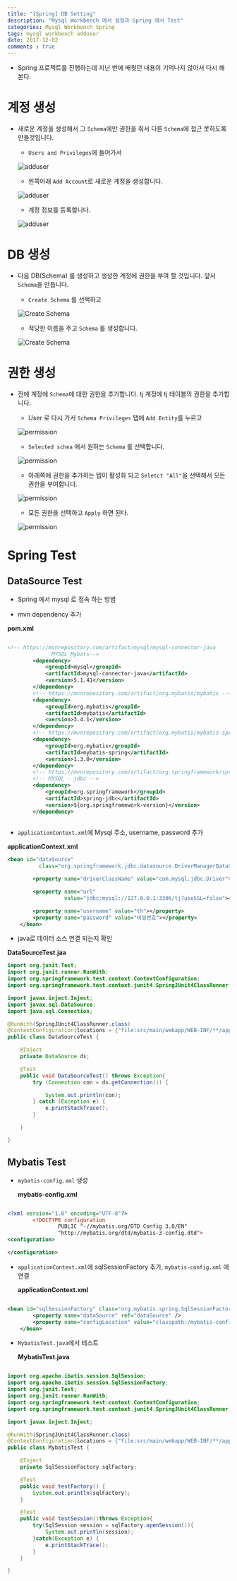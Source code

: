 ```yaml
---
title: "[Spring] DB Setting"
description: "Mysql Workbench 에서 설정과 Spring 에서 Test"
categories: Mysql Workbench Spring
tags: mysql workbench adduser 
date: 2017-12-02
comments : true
---
```


* Spring 프로젝트를 진행하는데 지난 번에 배웟던 내용이 기억나지 않아서 다시 해본다.

 
# 계정 생성

 * 새로운 계정을 생성해서 그 `Schema`에만 권한을 줘서 다른 `Schema`에 접근 못하도록 만들것입니다.
 
    * `Users and Privileges`에 들어가서 

    ![adduser](/assets/images/DBsetting/add0.png)

    * 왼쪽아래 `Add Account`로 새로운 계정을 생성합니다.

    ![adduser](/assets/images/DBsetting/add1.png)

    * 계정 정보를 등록합니다.

    ![adduser](/assets/images/DBsetting/add2.png)


# DB 생성

* 다음 DB(Schema) 를 생성하고 생성한 계정에 권한을 부여 할 것입니다. 앞서 `Schema`을 만듭니다.

    * `Create Schema` 를 선택하고
 
    ![Create Schema](/assets/images/DBsetting/createSchema.png)

    * 적당한 이름을 주고 `Schema` 를 생성합니다.

    ![Create Schema](/assets/images/DBsetting/createSchema2.png)


# 권한 생성

* 전에 계정에 `Schema`에 대한 권한을 추가합니다. tj 계정에 tj 테이블의 권한을 추가합니다.

    * User 로 다시 가서 `Schema Privileges` 탭에 `Add Entity`를 누르고

    ![permission](/assets/images/DBsetting/permission2.png)

    * `Selected schea` 에서 원하는 `Schema` 를 선택합니다.

    ![permission](/assets/images/DBsetting/permission3.png)

    * 아래쪽에 권한을 추가하는 탭이 활성화 되고 `Seletct "All"`을 선택해서 모든 권한을 부여합니다.

    ![permission](/assets/images/DBsetting/permission4.png)

    * 모든 권한을 선택하고 `Apply` 하면 된다. 

    ![permission](/assets/images/DBsetting/permission5.png)

# Spring Test

## DataSource Test

* Spring 에서 mysql 로 접속 하는 방법

* mvn dependency 추가

**pom.xml**

```xml

<!-- https://mvnrepository.com/artifact/mysql/mysql-connector-java
              MYSQL Mybats-->
        <dependency>
            <groupId>mysql</groupId>
            <artifactId>mysql-connector-java</artifactId>
            <version>5.1.41</version>
        </dependency>
        <!-- https://mvnrepository.com/artifact/org.mybatis/mybatis -->
        <dependency>
            <groupId>org.mybatis</groupId>
            <artifactId>mybatis</artifactId>
            <version>3.4.1</version>
        </dependency>
        <!-- https://mvnrepository.com/artifact/org.mybatis/mybatis-spring -->
        <dependency>
            <groupId>org.mybatis</groupId>
            <artifactId>mybatis-spring</artifactId>
            <version>1.3.0</version>
        </dependency>
        <!-- https://mvnrepository.com/artifact/org.springframework/spring-jdbc -->
        <!-- MYSQL - jdbc -->
        <dependency>
            <groupId>org.springframework</groupId>
            <artifactId>spring-jdbc</artifactId>
            <version>${org.springframework-version}</version>
        </dependency>
        
```

* `applicationContext.xml`에 Mysql 주소, username, password 추가

**applicationContext.xml**

```xml
<bean id="dataSource"
          class="org.springframework.jdbc.datasource.DriverManagerDataSource">

        <property name="driverClassName" value="com.mysql.jdbc.Driver"></property>

        <property name="url"
                  value="jdbc:mysql://127.0.0.1:3306/tj?useSSL=false"></property>

        <property name="username" value="th"></property>
        <property name="password" value="비밀번호"></property>
    </bean>

```


* java로 데이터 소스 연결 되는지 확인

**DataSourceTest.jaa**

```java
import org.junit.Test;
import org.junit.runner.RunWith;
import org.springframework.test.context.ContextConfiguration;
import org.springframework.test.context.junit4.SpringJUnit4ClassRunner;

import javax.inject.Inject;
import javax.sql.DataSource;
import java.sql.Connection;

@RunWith(SpringJUnit4ClassRunner.class)
@ContextConfiguration(locations = {"file:src/main/webapp/WEB-INF/**/applicationContext.xml"})
public class DataSourceTest {

    @Inject
    private DataSource ds;

    @Test
    public void DataSourceTest() throws Exception{
        try (Connection con = ds.getConnection()) {

            System.out.println(con);
        } catch (Exception e) {
            e.printStackTrace();
        }

    }

}
```

## Mybatis Test

* `mybatis-config.xml` 생성

    **mybatis-config.xml**

```xml

<?xml version="1.0" encoding="UTF-8"?>
		<!DOCTYPE configuration
				PUBLIC "-//mybatis.org/DTD Config 3.0/EN"
				"http://mybatis.org/dtd/mybatis-3-config.dtd">
<configuration>

</configuration>

```

* `applicationContext.xml`에 sqlSessionFactory 추가, `mybatis-config.xml` 에 연결

    **applicationContext.xml**

```xml

<bean id="sqlSessionFactory" class="org.mybatis.spring.SqlSessionFactoryBean">
        <property name="dataSource" ref="dataSource" />
        <property name="configLocation" value="classpath:/mybatis-config.xml"></property>
    </bean>


```

* `MybatisTest.java`에서 테스트

    **MybatisTest.java**

```java

import org.apache.ibatis.session.SqlSession;
import org.apache.ibatis.session.SqlSessionFactory;
import org.junit.Test;
import org.junit.runner.RunWith;
import org.springframework.test.context.ContextConfiguration;
import org.springframework.test.context.junit4.SpringJUnit4ClassRunner;

import javax.inject.Inject;

@RunWith(SpringJUnit4ClassRunner.class)
@ContextConfiguration(locations = {"file:src/main/webapp/WEB-INF/**/applicationContext.xml"})
public class MybatisTest {

    @Inject
    private SqlSessionFactory sqlFactory;

    @Test
    public void testFactory() {
        System.out.println(sqlFactory);
    }

    @Test
    public void testSession()throws Exception{
        try(SqlSession session = sqlFactory.openSession()){
            System.out.println(session);
        }catch(Exception e) {
            e.printStackTrace();
        }
    }

}


```
